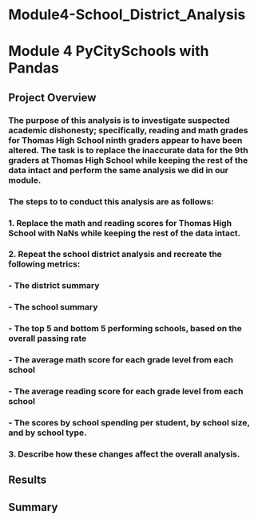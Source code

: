 # **Module4-School_District_Analysis**
# **Module 4 PyCitySchools with Pandas**

## **Project Overview**

### The purpose of this analysis is to investigate suspected academic dishonesty; specifically, reading and math grades for Thomas High School ninth graders appear to have been altered.  The task is to replace the inaccurate data for the 9th graders at Thomas High School while keeping the rest of the data intact and perform the same analysis we did in our module.

### The steps to to conduct this analysis are as follows:

###     1. Replace the math and reading scores for Thomas High School with NaNs while keeping the rest of the data intact.
###     2. Repeat the school district analysis and recreate the following metrics:
###       - The district summary
###       - The school summary
###       - The top 5 and bottom 5 performing schools, based on the overall passing rate
###       - The average math score for each grade level from each school
###       - The average reading score for each grade level from each school
###       - The scores by school spending per student, by school size, and by school type.
###     3. Describe how these changes affect the overall analysis.

## **Results**



## **Summary**
